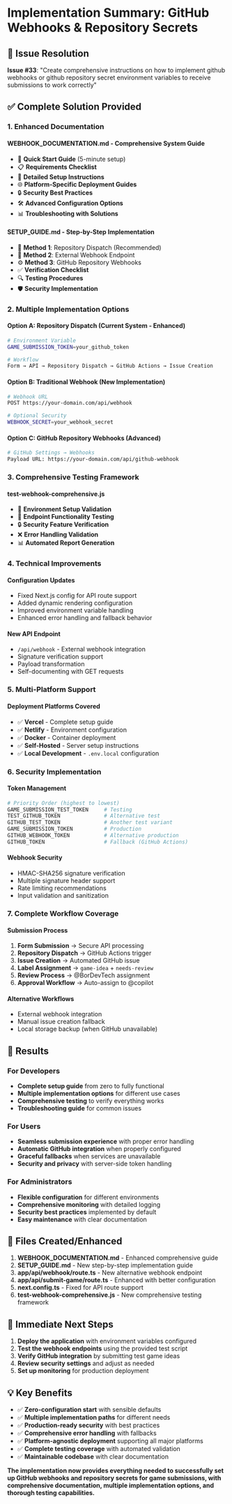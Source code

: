 # Implementation Summary: GitHub Webhooks & Repository Secrets

## 🎯 Issue Resolution

**Issue #33**: "Create comprehensive instructions on how to implement github webhooks or github repository secret environment variables to receive submissions to work correctly"

## ✅ Complete Solution Provided

### 1. Enhanced Documentation

#### **WEBHOOK_DOCUMENTATION.md** - Comprehensive System Guide
- 🚀 **Quick Start Guide** (5-minute setup)
- 📋 **Requirements Checklist**
- 🔧 **Detailed Setup Instructions**
- 🌐 **Platform-Specific Deployment Guides**
- 🔒 **Security Best Practices**
- 🛠️ **Advanced Configuration Options**
- 📊 **Troubleshooting with Solutions**

#### **SETUP_GUIDE.md** - Step-by-Step Implementation
- 📝 **Method 1**: Repository Dispatch (Recommended)
- 🔗 **Method 2**: External Webhook Endpoint
- ⚙️ **Method 3**: GitHub Repository Webhooks
- ✅ **Verification Checklist**
- 🔍 **Testing Procedures**
- 🛡️ **Security Implementation**

### 2. Multiple Implementation Options

#### **Option A: Repository Dispatch** (Current System - Enhanced)
```bash
# Environment Variable
GAME_SUBMISSION_TOKEN=your_github_token

# Workflow
Form → API → Repository Dispatch → GitHub Actions → Issue Creation
```

#### **Option B: Traditional Webhook** (New Implementation)
```bash
# Webhook URL
POST https://your-domain.com/api/webhook

# Optional Security
WEBHOOK_SECRET=your_webhook_secret
```

#### **Option C: GitHub Repository Webhooks** (Advanced)
```bash
# GitHub Settings → Webhooks
Payload URL: https://your-domain.com/api/github-webhook
```

### 3. Comprehensive Testing Framework

#### **test-webhook-comprehensive.js**
- 🧪 **Environment Setup Validation**
- 🔌 **Endpoint Functionality Testing**
- 🔒 **Security Feature Verification**
- ❌ **Error Handling Validation**
- 📊 **Automated Report Generation**

### 4. Technical Improvements

#### **Configuration Updates**
- Fixed Next.js config for API route support
- Added dynamic rendering configuration
- Improved environment variable handling
- Enhanced error handling and fallback behavior

#### **New API Endpoint**
- `/api/webhook` - External webhook integration
- Signature verification support
- Payload transformation
- Self-documenting with GET requests

### 5. Multi-Platform Support

#### **Deployment Platforms Covered**
- ✅ **Vercel** - Complete setup guide
- ✅ **Netlify** - Environment configuration
- ✅ **Docker** - Container deployment
- ✅ **Self-Hosted** - Server setup instructions
- ✅ **Local Development** - `.env.local` configuration

### 6. Security Implementation

#### **Token Management**
```bash
# Priority Order (highest to lowest)
GAME_SUBMISSION_TEST_TOKEN     # Testing
TEST_GITHUB_TOKEN              # Alternative test
GITHUB_TEST_TOKEN              # Another test variant
GAME_SUBMISSION_TOKEN          # Production
GITHUB_WEBHOOK_TOKEN           # Alternative production
GITHUB_TOKEN                   # Fallback (GitHub Actions)
```

#### **Webhook Security**
- HMAC-SHA256 signature verification
- Multiple signature header support
- Rate limiting recommendations
- Input validation and sanitization

### 7. Complete Workflow Coverage

#### **Submission Process**
1. **Form Submission** → Secure API processing
2. **Repository Dispatch** → GitHub Actions trigger
3. **Issue Creation** → Automated GitHub issue
4. **Label Assignment** → `game-idea` + `needs-review`
5. **Review Process** → @BorDevTech assignment
6. **Approval Workflow** → Auto-assign to @copilot

#### **Alternative Workflows**
- External webhook integration
- Manual issue creation fallback
- Local storage backup (when GitHub unavailable)

## 🎉 Results

### For Developers
- **Complete setup guide** from zero to fully functional
- **Multiple implementation options** for different use cases
- **Comprehensive testing** to verify everything works
- **Troubleshooting guide** for common issues

### For Users
- **Seamless submission experience** with proper error handling
- **Automatic GitHub integration** when properly configured
- **Graceful fallbacks** when services are unavailable
- **Security and privacy** with server-side token handling

### For Administrators
- **Flexible configuration** for different environments
- **Comprehensive monitoring** with detailed logging
- **Security best practices** implemented by default
- **Easy maintenance** with clear documentation

## 📁 Files Created/Enhanced

1. **WEBHOOK_DOCUMENTATION.md** - Enhanced comprehensive guide
2. **SETUP_GUIDE.md** - New step-by-step implementation guide
3. **app/api/webhook/route.ts** - New alternative webhook endpoint
4. **app/api/submit-game/route.ts** - Enhanced with better configuration
5. **next.config.ts** - Fixed for API route support
6. **test-webhook-comprehensive.js** - New comprehensive testing framework

## 🔧 Immediate Next Steps

1. **Deploy the application** with environment variables configured
2. **Test the webhook endpoints** using the provided test script
3. **Verify GitHub integration** by submitting test game ideas
4. **Review security settings** and adjust as needed
5. **Set up monitoring** for production deployment

## 💡 Key Benefits

- ✅ **Zero-configuration start** with sensible defaults
- ✅ **Multiple implementation paths** for different needs
- ✅ **Production-ready security** with best practices
- ✅ **Comprehensive error handling** with fallbacks
- ✅ **Platform-agnostic deployment** supporting all major platforms
- ✅ **Complete testing coverage** with automated validation
- ✅ **Maintainable codebase** with clear documentation

**The implementation now provides everything needed to successfully set up GitHub webhooks and repository secrets for game submissions, with comprehensive documentation, multiple implementation options, and thorough testing capabilities.**